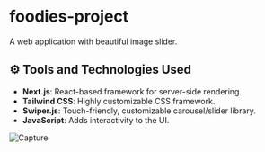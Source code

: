 # foodies-project

A web application with beautiful image slider.

## ⚙️ Tools and Technologies Used
- **Next.js**: React-based framework for server-side rendering.
- **Tailwind CSS**: Highly customizable CSS framework.
- **Swiper.js**: Touch-friendly, customizable carousel/slider library.
- **JavaScript**: Adds interactivity to the UI.


![Capture](https://github.com/user-attachments/assets/20f9c66d-b72a-4be0-9051-d841b4367afd)
